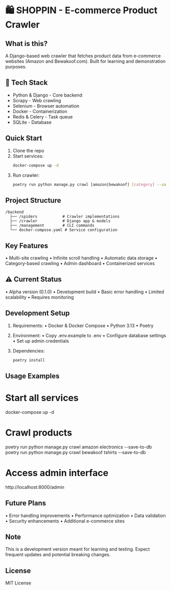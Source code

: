 🛍️ SHOPPIN - E-commerce Product Crawler
=====================================

What is this?
------------
A Django-based web crawler that fetches product data from e-commerce websites (Amazon and Bewakoof.com). Built for learning and demonstration purposes.

🔧 Tech Stack
-----------
- Python & Django - Core backend
- Scrapy - Web crawling
- Selenium - Browser automation
- Docker - Containerization
- Redis & Celery - Task queue
- SQLite - Database

Quick Start
----------
1. Clone the repo
2. Start services:
   ```bash
   docker-compose up -d
   ```
3. Run crawler:
   ```bash
   poetry run python manage.py crawl [amazon|bewakoof] [category] --save-to-db
   ```

Project Structure
---------------
```
/backend
  ├── /spiders           # Crawler implementations
  ├── /crawler           # Django app & models
  ├── /management        # CLI commands
  └── docker-compose.yaml # Service configuration
```

Key Features
-----------
• Multi-site crawling
• Infinite scroll handling
• Automatic data storage
• Category-based crawling
• Admin dashboard
• Containerized services

⚠️ Current Status
---------------
• Alpha version (0.1.0)
• Development build
• Basic error handling
• Limited scalability
• Requires monitoring

Development Setup
---------------
1. Requirements:
   • Docker & Docker Compose
   • Python 3.13
   • Poetry

2. Environment:
   • Copy .env.example to .env
   • Configure database settings
   • Set up admin credentials

3. Dependencies:
   ```bash
   poetry install
   ```

Usage Examples
------------
# Start all services
docker-compose up -d

# Crawl products
poetry run python manage.py crawl amazon electronics --save-to-db
poetry run python manage.py crawl bewakoof tshirts --save-to-db

# Access admin interface
http://localhost:8000/admin

Future Plans
-----------
• Error handling improvements
• Performance optimization
• Data validation
• Security enhancements
• Additional e-commerce sites

Note
----
This is a development version meant for learning and testing. Expect frequent updates and potential breaking changes.

License
-------
MIT License